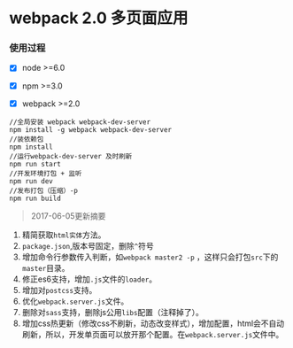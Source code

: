 # webpack 2.0 多页面应用

### 使用过程


- [x] node >=6.0
- [x] npm >=3.0
- [x] webpack >=2.0


```
//全局安装 webpack webpack-dev-server
npm install -g webpack webpack-dev-server
//装依赖包
npm install 
//运行webpack-dev-server 及时刷新
npm run start
//开发环境打包 + 监听
npm run dev
//发布打包（压缩）-p
npm run build

```




> 2017-06-05更新摘要

1. 精简获取`html实体`方法。
2. `package.json`,版本号固定，删除`^`符号
2. 增加命令行参数传入判断，如`webpack master2 -p` ，这样只会打包`src`下的 `master`目录。
3. 修正es6支持，增加`.js`文件的`loader`。
4. 增加对`postcss`支持。
4. 优化`webpack.server.js`文件。
5. 删除对`sass`支持，删除js公用`libs`配置（注释掉了）。
6. 增加css热更新（修改css不刷新，动态改变样式），增加配置，html会不自动刷新，所以，开发单页面可以放开那个配置。在`webpack.server.js`文件中。